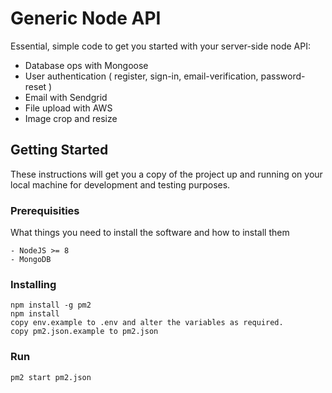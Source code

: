 # Generic Node API

Essential, simple code to get you started with your server-side node API:
- Database ops with Mongoose
- User authentication ( register, sign-in, email-verification, password-reset )
- Email with Sendgrid
- File upload with AWS
- Image crop and resize

## Getting Started

These instructions will get you a copy of the project up and running on your local machine for development and testing purposes.

### Prerequisities

What things you need to install the software and how to install them

```
- NodeJS >= 8
- MongoDB
```

### Installing

```
npm install -g pm2
npm install
copy env.example to .env and alter the variables as required.
copy pm2.json.example to pm2.json
```

### Run

```
pm2 start pm2.json
```
